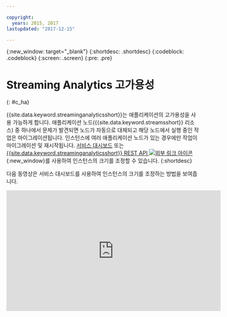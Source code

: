 ```yaml
---

copyright:
  years: 2015, 2017
lastupdated: "2017-12-15"

---
```


<!-- Attribute definitions -->
{:new_window: target="_blank"}
{:shortdesc: .shortdesc}
{:codeblock: .codeblock}
{:screen: .screen}
{:pre: .pre}

# Streaming Analytics 고가용성
{: #c_ha}

{{site.data.keyword.streaminganalyticsshort}}는 애플리케이션의 고가용성을 사용 가능하게 합니다. 애플리케이션 노드({{site.data.keyword.streamsshort}} 리소스) 중 하나에서 문제가 발견되면 노드가 자동으로 대체되고 해당 노드에서 실행 중인 작업은 마이그레이션됩니다. 인스턴스에 여러 애플리케이션 노드가 있는 경우에만 작업이 마이그레이션 및 재시작됩니다. [서비스 대시보드](/docs/services/StreamingAnalytics/r_service_dashboard.html) 또는 [{{site.data.keyword.streaminganalyticsshort}} REST API ![외부 링크 아이콘](../../icons/launch-glyph.svg "외부 링크 아이콘")](https://console.ng.bluemix.net/apidocs/220){:new_window}를 사용하여 인스턴스의 크기를 조정할 수 있습니다.
{:shortdesc}

다음 동영상은 서비스 대시보드를 사용하여 인스턴스의 크기를 조정하는 방법을 보여줍니다.

<iframe width="560" height="315" src="https://www.youtube.com/embed/zbZ9am9UhPw?rel=0" frameborder="0" allowfullscreen>인스턴스 크기 조정</iframe>
